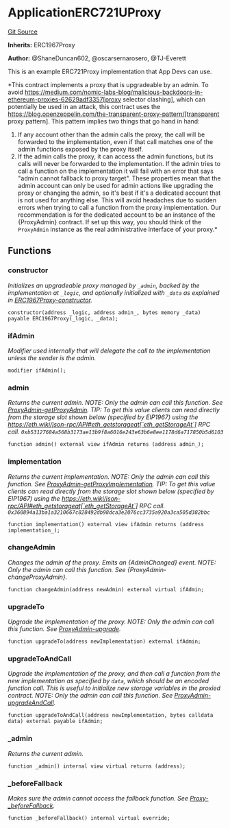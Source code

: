 # ApplicationERC721UProxy
[Git Source](https://github.com/thrackle-io/tron/blob/f0e9b435619e8bdc38f4e9105781dfc663d9f089/src/example/ERC721/upgradeable/ApplicationERC721UProxy.sol)

**Inherits:**
ERC1967Proxy

**Author:**
@ShaneDuncan602, @oscarsernarosero, @TJ-Everett

This is an example ERC721Proxy implementation that App Devs can use.

*This contract implements a proxy that is upgradeable by an admin.
To avoid https://medium.com/nomic-labs-blog/malicious-backdoors-in-ethereum-proxies-62629adf3357[proxy selector
clashing], which can potentially be used in an attack, this contract uses the
https://blog.openzeppelin.com/the-transparent-proxy-pattern/[transparent proxy pattern]. This pattern implies two
things that go hand in hand:
1. If any account other than the admin calls the proxy, the call will be forwarded to the implementation, even if
that call matches one of the admin functions exposed by the proxy itself.
2. If the admin calls the proxy, it can access the admin functions, but its calls will never be forwarded to the
implementation. If the admin tries to call a function on the implementation it will fail with an error that says
"admin cannot fallback to proxy target".
These properties mean that the admin account can only be used for admin actions like upgrading the proxy or changing
the admin, so it's best if it's a dedicated account that is not used for anything else. This will avoid headaches due
to sudden errors when trying to call a function from the proxy implementation.
Our recommendation is for the dedicated account to be an instance of the {ProxyAdmin} contract. If set up this way,
you should think of the `ProxyAdmin` instance as the real administrative interface of your proxy.*


## Functions
### constructor

*Initializes an upgradeable proxy managed by `_admin`, backed by the implementation at `_logic`, and
optionally initialized with `_data` as explained in [ERC1967Proxy-constructor](/src/example/application/ApplicationAppManager.sol/contract.ApplicationAppManager.md#constructor).*


```solidity
constructor(address _logic, address admin_, bytes memory _data) payable ERC1967Proxy(_logic, _data);
```

### ifAdmin

*Modifier used internally that will delegate the call to the implementation unless the sender is the admin.*


```solidity
modifier ifAdmin();
```

### admin

*Returns the current admin.
NOTE: Only the admin can call this function. See [ProxyAdmin-getProxyAdmin](/lib/openzeppelin-contracts/contracts/proxy/transparent/ProxyAdmin.sol/contract.ProxyAdmin.md#getproxyadmin).
TIP: To get this value clients can read directly from the storage slot shown below (specified by EIP1967) using the
https://eth.wiki/json-rpc/API#eth_getstorageat[`eth_getStorageAt`] RPC call.
`0xb53127684a568b3173ae13b9f8a6016e243e63b6e8ee1178d6a717850b5d6103`*


```solidity
function admin() external view ifAdmin returns (address admin_);
```

### implementation

*Returns the current implementation.
NOTE: Only the admin can call this function. See [ProxyAdmin-getProxyImplementation](/lib/openzeppelin-contracts/contracts/proxy/transparent/ProxyAdmin.sol/contract.ProxyAdmin.md#getproxyimplementation).
TIP: To get this value clients can read directly from the storage slot shown below (specified by EIP1967) using the
https://eth.wiki/json-rpc/API#eth_getstorageat[`eth_getStorageAt`] RPC call.
`0x360894a13ba1a3210667c828492db98dca3e2076cc3735a920a3ca505d382bbc`*


```solidity
function implementation() external view ifAdmin returns (address implementation_);
```

### changeAdmin

*Changes the admin of the proxy.
Emits an {AdminChanged} event.
NOTE: Only the admin can call this function. See {ProxyAdmin-changeProxyAdmin}.*


```solidity
function changeAdmin(address newAdmin) external virtual ifAdmin;
```

### upgradeTo

*Upgrade the implementation of the proxy.
NOTE: Only the admin can call this function. See [ProxyAdmin-upgrade](/lib/openzeppelin-contracts/contracts/proxy/transparent/ProxyAdmin.sol/contract.ProxyAdmin.md#upgrade).*


```solidity
function upgradeTo(address newImplementation) external ifAdmin;
```

### upgradeToAndCall

*Upgrade the implementation of the proxy, and then call a function from the new implementation as specified
by `data`, which should be an encoded function call. This is useful to initialize new storage variables in the
proxied contract.
NOTE: Only the admin can call this function. See [ProxyAdmin-upgradeAndCall](/lib/openzeppelin-contracts/contracts/proxy/transparent/ProxyAdmin.sol/contract.ProxyAdmin.md#upgradeandcall).*


```solidity
function upgradeToAndCall(address newImplementation, bytes calldata data) external payable ifAdmin;
```

### _admin

*Returns the current admin.*


```solidity
function _admin() internal view virtual returns (address);
```

### _beforeFallback

*Makes sure the admin cannot access the fallback function. See [Proxy-_beforeFallback](/lib/openzeppelin-contracts/contracts/proxy/Proxy.sol/abstract.Proxy.md#_beforefallback).*


```solidity
function _beforeFallback() internal virtual override;
```

